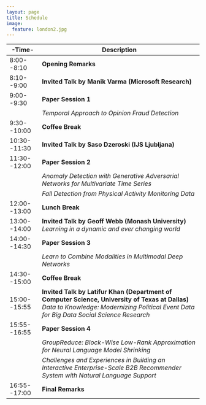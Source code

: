 ```yaml
---
layout: page
title: Schedule
image:
  feature: london2.jpg
---
```

<!-- Preliminary schedule:
Coming soon...


More details to be announced

Start Time: 8am  
Coffee breaks at 10:00am-10:30am and 3:00pm-3:30pm  
Lunch 12-1pm  
End time: 5pm 

-->

| -Time-  | Description |
| --- | --- |
| 8:00--8:10 | **Opening Remarks** |
| 8:10--9:00 | **Invited Talk by Manik Varma (Microsoft Research)**  |
| 9:00--9:30  | **Paper Session 1** |
|               | *Temporal Approach to Opinion Fraud Detection*  |
| 9:30--10:00 | **Coffee Break** |
| 10:30--11:30 | **Invited Talk by Saso Dzeroski (IJS Ljubljana)** |
| 11:30--12:00 | **Paper Session 2** |
|               | *Anomaly Detection with Generative Adversarial Networks for Multivariate Time Series*  |
|               | *Fall Detection from Physical Activity Monitoring Data*	 |
| 12:00--13:00 | **Lunch Break** |
| 13:00--14:00 | **Invited Talk by Geoff Webb (Monash University)** *Learning in a dynamic and ever changing world* |
| 14:00--14:30 | **Paper Session 3** |
|               | *Learn to Combine Modalities in Multimodal Deep Networks* |
| 14:30--15:00 | **Coffee Break** |
| 15:00--15:55 | **Invited Talk by Latifur Khan (Department of Computer Science, University of Texas at Dallas)** *Data to Knowledge: Modernizing Political Event Data for Big Data Social Science Research* |
| 15:55--16:55 | **Paper Session 4** |
|               | *GroupReduce: Block-Wise Low-Rank Approximation for Neural Language Model Shrinking* |
|               | *Challenges and Experiences in Building an Interactive Enterprise-Scale B2B Recommender System with Natural Language Support* |
| 16:55--17:00 | **Final Remarks** |




